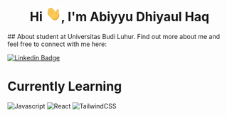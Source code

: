 <div align="center">
  <h1>
    Hi <img width="35" src="https://github.com/1999AZZAR/1999AZZAR/blob/main/resources/img/waving.gif">, I'm Abiyyu Dhiyaul Haq
  </h1>
</div>

<div>
  ## About
  student at Universitas Budi Luhur. Find out more about me and feel free to connect with me here:

  [![Linkedin Badge](https://img.shields.io/badge/-Abiyyu-blue?style=flat-square&logo=Linkedin&logoColor=white&link=https://www.linkedin.com/in/abiyyu-dhiyaul-haq-333575268/)](https://www.linkedin.com/in/abiyyu-dhiyaul-haq-333575268/)


  # Currently Learning

  ![Javascript](https://img.shields.io/badge/Javascript-Language-EDF24B?style=for-the-badge&logo=javascript)
  ![React](https://img.shields.io/badge/React-Frontend-61DAFB?style=for-the-badge&logo=react)
  ![TailwindCSS](https://img.shields.io/badge/TailwindCSS-CSS-38B2AC?style=for-the-badge&logo=tailwind-css)
</div>
